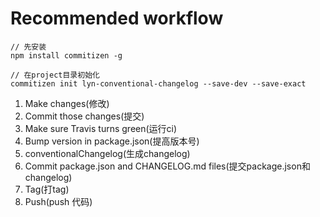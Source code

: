 
# Recommended workflow


```
// 先安装
npm install commitizen -g

// 在project目录初始化
commitizen init lyn-conventional-changelog --save-dev --save-exact

```

1. Make changes(修改)
2. Commit those changes(提交)
3. Make sure Travis turns green(运行ci)
4. Bump version in package.json(提高版本号)
5. conventionalChangelog(生成changelog)
6. Commit package.json and CHANGELOG.md files(提交package.json和changelog)
7. Tag(打tag)
8. Push(push 代码)